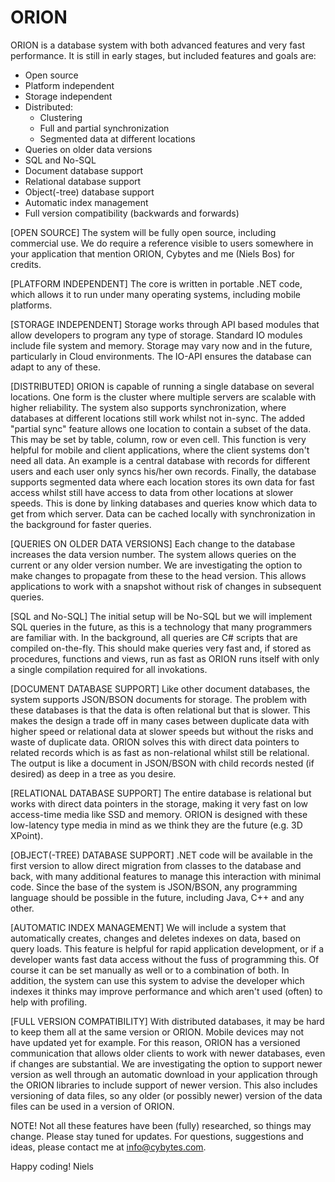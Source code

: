 # ORION
ORION is a database system with both advanced features and very fast performance. It is still in early stages, but included features and goals are:
- Open source
- Platform independent
- Storage independent
- Distributed:
  - Clustering
  - Full and partial synchronization
  - Segmented data at different locations
- Queries on older data versions
- SQL and No-SQL
- Document database support
- Relational database support
- Object(-tree) database support
- Automatic index management
- Full version compatibility (backwards and forwards)

[OPEN SOURCE]
The system will be fully open source, including commercial use. We do require a reference visible to users somewhere in your application that mention ORION, Cybytes and me (Niels Bos) for credits.

[PLATFORM INDEPENDENT]
The core is written in portable .NET code, which allows it to run under many operating systems, including mobile platforms.

[STORAGE INDEPENDENT]
Storage works through API based modules that allow developers to program any type of storage. Standard IO modules include file system and memory. Storage may vary now and in the future, particularly in Cloud environments. The IO-API ensures the database can adapt to any of these.

[DISTRIBUTED]
ORION is capable of running a single database on several locations. One form is the cluster where multiple servers are scalable with higher reliability. 
The system also supports synchronization, where databases at different locations still work whilst not in-sync. The added "partial sync" feature allows one location to contain a subset of the data. This may be set by table, column, row or even cell. This function is very helpful for mobile and client applications, where the client systems don't need all data. An example is a central database with records for different users and each user only syncs his/her own records. 
Finally, the database supports segmented data where each location stores its own data for fast access whilst still have access to data from other locations at slower speeds. This is done by linking databases and queries know which data to get from which server. Data can be cached locally with synchronization in the background for faster queries.

[QUERIES ON OLDER DATA VERSIONS]
Each change to the database increases the data version number. The system allows queries on the current or any older version number. We are investigating the option to make changes to propagate from these to the head version. This allows applications to work with a snapshot without risk of changes in subsequent queries.

[SQL and No-SQL]
The initial setup will be No-SQL but we will implement SQL queries in the future, as this is a technology that many programmers are familiar with. In the background, all queries are C# scripts that are compiled on-the-fly. This should make queries very fast and, if stored as procedures, functions and views, run as fast as ORION runs itself with only a single compilation required for all invokations.

[DOCUMENT DATABASE SUPPORT]
Like other document databases, the system supports JSON/BSON documents for storage. The problem with these databases is that the data is often relational but that is slower. This makes the design a trade off in many cases between duplicate data with higher speed or relational data at slower speeds but without the risks and waste of duplicate data. ORION solves this with direct data pointers to related records which is as fast as non-relational whilst still be relational. The output is like a document in JSON/BSON with child records nested (if desired) as deep in a tree as you desire.

[RELATIONAL DATABASE SUPPORT]
The entire database is relational but works with direct data pointers in the storage, making it very fast on low access-time media like SSD and memory. ORION is designed with these low-latency type media in mind as we think they are the future (e.g. 3D XPoint).

[OBJECT(-TREE) DATABASE SUPPORT]
.NET code will be available in the first version to allow direct migration from classes to the database and back, with many additional features to manage this interaction with minimal code. Since the base of the system is JSON/BSON, any programming language should be possible in the future, including Java, C++ and any other.

[AUTOMATIC INDEX MANAGEMENT]
We will include a system that automatically creates, changes and deletes indexes on data, based on query loads. This feature is helpful for rapid application development, or if a developer wants fast data access without the fuss of programming this. Of course it can be set manually as well or to a combination of both. In addition, the system can use this system to advise the developer which indexes it thinks may improve performance and which aren't used (often) to help with profiling.

[FULL VERSION COMPATIBILITY]
With distributed databases, it may be hard to keep them all at the same version or ORION. Mobile devices may not have updated yet for example. For this reason, ORION has a versioned communication that allows older clients to work with newer databases, even if changes are substantial. We are investigating the option to support newer version as well through an automatic download in your application through the ORION libraries to include support of newer version.
This also includes versioning of data files, so any older (or possibly newer) version of the data files can be used in a version of ORION.

NOTE! Not all these features have been (fully) researched, so things may change. Please stay tuned for updates. For questions, suggestions and ideas, please contact me at info@cybytes.com.

Happy coding!
Niels
